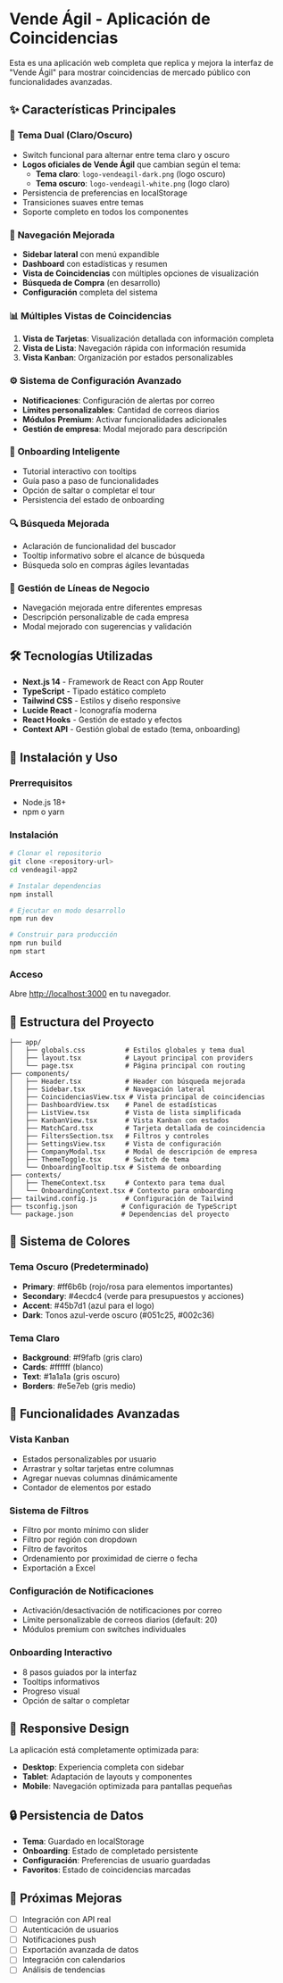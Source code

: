 # Vende Ágil - Aplicación de Coincidencias

Esta es una aplicación web completa que replica y mejora la interfaz de "Vende Ágil" para mostrar coincidencias de mercado público con funcionalidades avanzadas.

## ✨ Características Principales

### 🎨 **Tema Dual (Claro/Oscuro)**
- Switch funcional para alternar entre tema claro y oscuro
- **Logos oficiales de Vende Ágil** que cambian según el tema:
  - **Tema claro**: `logo-vendeagil-dark.png` (logo oscuro)
  - **Tema oscuro**: `logo-vendeagil-white.png` (logo claro)
- Persistencia de preferencias en localStorage
- Transiciones suaves entre temas
- Soporte completo en todos los componentes

### 🧭 **Navegación Mejorada**
- **Sidebar lateral** con menú expandible
- **Dashboard** con estadísticas y resumen
- **Vista de Coincidencias** con múltiples opciones de visualización
- **Búsqueda de Compra** (en desarrollo)
- **Configuración** completa del sistema

### 📊 **Múltiples Vistas de Coincidencias**
1. **Vista de Tarjetas**: Visualización detallada con información completa
2. **Vista de Lista**: Navegación rápida con información resumida
3. **Vista Kanban**: Organización por estados personalizables

### ⚙️ **Sistema de Configuración Avanzado**
- **Notificaciones**: Configuración de alertas por correo
- **Límites personalizables**: Cantidad de correos diarios
- **Módulos Premium**: Activar funcionalidades adicionales
- **Gestión de empresa**: Modal mejorado para descripción

### 🎯 **Onboarding Inteligente**
- Tutorial interactivo con tooltips
- Guía paso a paso de funcionalidades
- Opción de saltar o completar el tour
- Persistencia del estado de onboarding

### 🔍 **Búsqueda Mejorada**
- Aclaración de funcionalidad del buscador
- Tooltip informativo sobre el alcance de búsqueda
- Búsqueda solo en compras ágiles levantadas

### 🏢 **Gestión de Líneas de Negocio**
- Navegación mejorada entre diferentes empresas
- Descripción personalizable de cada empresa
- Modal mejorado con sugerencias y validación

## 🛠️ Tecnologías Utilizadas

- **Next.js 14** - Framework de React con App Router
- **TypeScript** - Tipado estático completo
- **Tailwind CSS** - Estilos y diseño responsive
- **Lucide React** - Iconografía moderna
- **React Hooks** - Gestión de estado y efectos
- **Context API** - Gestión global de estado (tema, onboarding)

## 🚀 Instalación y Uso

### Prerrequisitos
- Node.js 18+ 
- npm o yarn

### Instalación
```bash
# Clonar el repositorio
git clone <repository-url>
cd vendeagil-app2

# Instalar dependencias
npm install

# Ejecutar en modo desarrollo
npm run dev

# Construir para producción
npm run build
npm start
```

### Acceso
Abre [http://localhost:3000](http://localhost:3000) en tu navegador.

## 📁 Estructura del Proyecto

```
├── app/
│   ├── globals.css          # Estilos globales y tema dual
│   ├── layout.tsx           # Layout principal con providers
│   └── page.tsx             # Página principal con routing
├── components/
│   ├── Header.tsx           # Header con búsqueda mejorada
│   ├── Sidebar.tsx          # Navegación lateral
│   ├── CoincidenciasView.tsx # Vista principal de coincidencias
│   ├── DashboardView.tsx    # Panel de estadísticas
│   ├── ListView.tsx         # Vista de lista simplificada
│   ├── KanbanView.tsx       # Vista Kanban con estados
│   ├── MatchCard.tsx        # Tarjeta detallada de coincidencia
│   ├── FiltersSection.tsx   # Filtros y controles
│   ├── SettingsView.tsx     # Vista de configuración
│   ├── CompanyModal.tsx     # Modal de descripción de empresa
│   ├── ThemeToggle.tsx      # Switch de tema
│   └── OnboardingTooltip.tsx # Sistema de onboarding
├── contexts/
│   ├── ThemeContext.tsx     # Contexto para tema dual
│   └── OnboardingContext.tsx # Contexto para onboarding
├── tailwind.config.js       # Configuración de Tailwind
├── tsconfig.json           # Configuración de TypeScript
└── package.json            # Dependencias del proyecto
```

## 🎨 Sistema de Colores

### Tema Oscuro (Predeterminado)
- **Primary**: #ff6b6b (rojo/rosa para elementos importantes)
- **Secondary**: #4ecdc4 (verde para presupuestos y acciones)
- **Accent**: #45b7d1 (azul para el logo)
- **Dark**: Tonos azul-verde oscuro (#051c25, #002c36)

### Tema Claro
- **Background**: #f9fafb (gris claro)
- **Cards**: #ffffff (blanco)
- **Text**: #1a1a1a (gris oscuro)
- **Borders**: #e5e7eb (gris medio)

## 🔧 Funcionalidades Avanzadas

### Vista Kanban
- Estados personalizables por usuario
- Arrastrar y soltar tarjetas entre columnas
- Agregar nuevas columnas dinámicamente
- Contador de elementos por estado

### Sistema de Filtros
- Filtro por monto mínimo con slider
- Filtro por región con dropdown
- Filtro de favoritos
- Ordenamiento por proximidad de cierre o fecha
- Exportación a Excel

### Configuración de Notificaciones
- Activación/desactivación de notificaciones por correo
- Límite personalizable de correos diarios (default: 20)
- Módulos premium con switches individuales

### Onboarding Interactivo
- 8 pasos guiados por la interfaz
- Tooltips informativos
- Progreso visual
- Opción de saltar o completar

## 📱 Responsive Design

La aplicación está completamente optimizada para:
- **Desktop**: Experiencia completa con sidebar
- **Tablet**: Adaptación de layouts y componentes
- **Mobile**: Navegación optimizada para pantallas pequeñas

## 🔒 Persistencia de Datos

- **Tema**: Guardado en localStorage
- **Onboarding**: Estado de completado persistente
- **Configuración**: Preferencias de usuario guardadas
- **Favoritos**: Estado de coincidencias marcadas

## 🎯 Próximas Mejoras

- [ ] Integración con API real
- [ ] Autenticación de usuarios
- [ ] Notificaciones push
- [ ] Exportación avanzada de datos
- [ ] Integración con calendarios
- [ ] Análisis de tendencias
